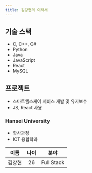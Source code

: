 ```yaml
---
title: 김강현의 이력서
---
```

## 기술 스택

- C, C++, C#
- Python
- Java
- JavaScript
- React
- MySQL

## 프로젝트

- 스마트헬스케어 서비스 개발 및 유지보수
- JS, React 사용


### Hansei University

- 학사과정
- ICT 융합학과

|**이름**|**나이**|**분야**|
|:--:|:--:|:--:|
|김강현|26|Full Stack|
